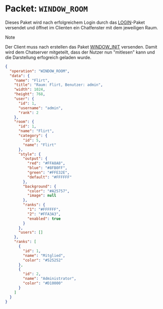 # Packet: `WINDOW_ROOM`
Dieses Paket wird nach erfolgreichem Login durch das [LOGIN](LOGIN.md)-Paket versendet und öffnet im Clienten ein Chatfenster mit dem jeweiligen Raum.

> [!NOTE]
> Der Client muss nach erstellen das Paket [WINDOW_INIT](WINDOW_INIT.md) versenden. Damit wird dem Chatserver mitgeteilt, dass der Nutzer nun "mitlesen" kann und die Darstellung erfogreich geladen wurde.

```json
{
  "operation": "WINDOW_ROOM",
  "data": {
    "name": "Flirt",
    "title": "Raum: Flirt, Benutzer: admin",
    "width": 1024,
    "height": 768,
    "user": {
      "id": 1,
      "username": "admin",
      "rank": 2
    },
    "room": {
      "id": 1,
      "name": "Flirt",
      "category": {
        "id": 5,
        "name": "Flirt"
      },
      "style": {
        "output": {
          "red": "#FFA8A8",
          "blue": "#8FB0FF",
          "green": "#FFE32E",
          "default": "#FFFFFF"
        },
        "background": {
          "color": "#A25757",
          "image": null
        },
        "ranks": {
          "1": "#FFFFFF",
          "2": "#FFA3A3",
          "enabled": true
        }
      },
      "users": []
    },
    "ranks": [
      {
        "id": 1,
        "name": "Mitglied",
        "color": "#525252"
      },
      {
        "id": 2,
        "name": "Administrator",
        "color": "#D10000"
      }
    ]
  }
}
```
